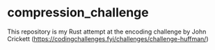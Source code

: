 # compression_challenge

This repository is my Rust attempt at the encoding challenge by John Crickett (https://codingchallenges.fyi/challenges/challenge-huffman/)
